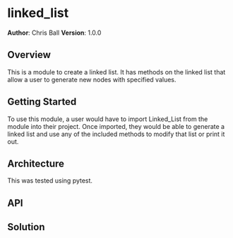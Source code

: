 # linked_list

**Author**: Chris Ball
**Version**: 1.0.0

## Overview
This is a module to create a linked list. It has methods on the linked list that allow a user to generate new nodes with specified values.

## Getting Started
To use this module, a user would have to import Linked_List from the module into their project. Once imported, they would be able to generate a linked list and use any of the included methods to modify that list or print it out.

## Architecture
This was tested using pytest.

## API

## Solution



